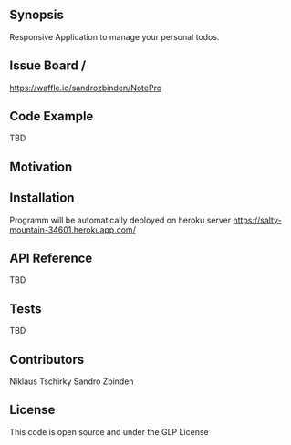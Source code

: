 ## Synopsis

Responsive Application to manage your personal todos.

## Issue Board /
https://waffle.io/sandrozbinden/NotePro

## Code Example

TBD

## Motivation


## Installation

Programm will be automatically deployed on heroku server https://salty-mountain-34601.herokuapp.com/

## API Reference

TBD

## Tests

TBD

## Contributors
Niklaus Tschirky
Sandro Zbinden 

## License

This code is open source and under the GLP License